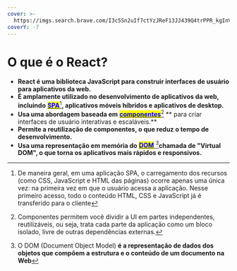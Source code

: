 ```yaml
---
cover: >-
  https://imgs.search.brave.com/I3c5Sn2uIf7ctYzJReF13JJ439Q4trPPR_kgInVB0Ww/rs:fit:1200:1080:1/g:ce/aHR0cDovL3d3dy5h/bmRyZWZlbGl6YXJk/by5jb20uYnIvYmxv/Zy93cC1jb250ZW50/L3VwbG9hZHMvMjAx/Ni8xMC9yZWFjdC5q/cy5wbmc
coverY: -7
---
```


# O que é o React?

* **React é uma biblioteca JavaScript para construir interfaces de usuário para aplicativos da web.**
* **É amplamente utilizado no desenvolvimento de aplicativos da web, incluindo** [<mark style="color:blue;">**SPA**</mark>](#user-content-fn-1)[^1]**, aplicativos móveis híbridos e aplicativos de desktop.**
* **Usa uma abordagem baseada em**  [<mark style="color:blue;">**componentes**</mark>](#user-content-fn-2)[^2] ** para criar interfaces de usuário interativas e escaláveis.**
* **Permite a reutilização de componentes, o que reduz o tempo de desenvolvimento.**
* **Usa uma representação em memória do** [<mark style="color:blue;">**DOM**</mark> ](#user-content-fn-3)[^3]**chamada de "Virtual DOM", o que torna os aplicativos mais rápidos e responsivos.**

[^1]: De maneira geral, em uma aplicação SPA, o carregamento dos recursos (como CSS, JavaScript e HTML das páginas) ocorre apenas uma única vez: na primeira vez em que o usuário acessa a aplicação. Nesse primeiro acesso, todo o conteúdo HTML, CSS e JavaScript já é transferido para o cliente

[^2]: Componentes permitem você dividir a UI em partes independentes, reutilizáveis, ou seja, trata cada parte da aplicação como um bloco isolado, livre de outras dependências externas.

[^3]: O DOM (Document Object Model) **é a representação de dados dos objetos que compõem a estrutura e o conteúdo de um documento na Web**
